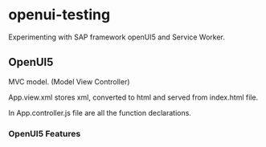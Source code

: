 # openui-testing
Experimenting with SAP framework openUI5 and Service Worker. 

## OpenUI5 
MVC model. (Model View Controller)

App.view.xml  stores xml, converted to html and served from index.html file. 

In App.controller.js file are all the function declarations. 



### OpenUI5 Features